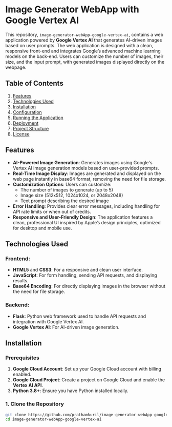 # Image Generator WebApp with Google Vertex AI

This repository, `image-generator-webApp-google-vertex-ai`, contains a web application powered by **Google Vertex AI** that generates AI-driven images based on user prompts. The web application is designed with a clean, responsive front-end and integrates Google’s advanced machine learning models on the back-end. Users can customize the number of images, their size, and the input prompt, with generated images displayed directly on the webpage.

## Table of Contents

1. [Features](#features)
2. [Technologies Used](#technologies-used)
3. [Installation](#installation)
4. [Configuration](#configuration)
5. [Running the Application](#running-the-application)
6. [Deployment](#deployment)
7. [Project Structure](#project-structure)
8. [License](#license)

## Features

- **AI-Powered Image Generation**: Generates images using Google's Vertex AI image generation models based on user-provided prompts.
- **Real-Time Image Display**: Images are generated and displayed on the web page instantly in base64 format, removing the need for file storage.
- **Customization Options**: Users can customize:
  - The number of images to generate (up to 5)
  - Image size (512x512, 1024x1024, or 2048x2048)
  - Text prompt describing the desired image
- **Error Handling**: Provides clear error messages, including handling for API rate limits or when out of credits.
- **Responsive and User-Friendly Design**: The application features a clean, professional UI inspired by Apple’s design principles, optimized for desktop and mobile use.

## Technologies Used

### Frontend:

- **HTML5** and **CSS3**: For a responsive and clean user interface.
- **JavaScript**: For form handling, sending API requests, and displaying results.
- **Base64 Encoding**: For directly displaying images in the browser without the need for file storage.

### Backend:

- **Flask**: Python web framework used to handle API requests and integration with Google Vertex AI.
- **Google Vertex AI**: For AI-driven image generation.

## Installation

### Prerequisites

1. **Google Cloud Account**: Set up your Google Cloud account with billing enabled.
2. **Google Cloud Project**: Create a project on Google Cloud and enable the **Vertex AI API**.
3. **Python 3.8+**: Ensure you have Python installed locally.

### 1. Clone the Repository

```bash
git clone https://github.com/prathamkuril/image-generator-webApp-google-vertex-ai.git
cd image-generator-webApp-google-vertex-ai
```
